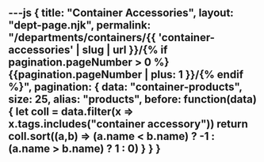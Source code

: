 ---js
{
  title: "Container Accessories",
  layout: "dept-page.njk",
  permalink: "/departments/containers/{{ 'container-accessories' | slug | url }}/{% if pagination.pageNumber > 0 %}{{pagination.pageNumber | plus: 1 }}/{% endif %}",
  pagination: {
    data: "container-products",
    size: 25,
    alias: "products",
    before: function(data) { 
      let coll = data.filter(x => x.tags.includes("container accessory"))
      return coll.sort((a,b) => (a.name < b.name) ? -1 : (a.name > b.name) ? 1 : 0)
    }
  }
}
---



